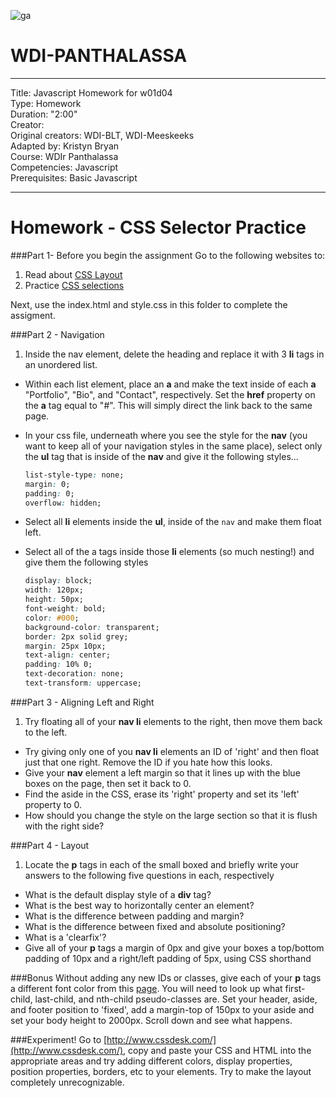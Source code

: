 ![ga](http://mobbook.generalassemb.ly/ga_cog.png)

# WDI-PANTHALASSA

---
Title: Javascript Homework for w01d04 <br>
Type: Homework<br>
Duration: "2:00"<br>
Creator:<br>
    Original creators: WDI-BLT, WDI-Meeskeeks<br>
    Adapted by: Kristyn Bryan<br>
    Course: WDIr Panthalassa<br>
Competencies: Javascript<br>
Prerequisites: Basic Javascript<br>

---
# Homework - CSS Selector Practice

###Part 1- Before you begin the assignment
Go to the following websites to:   
  
1. Read about [CSS Layout](http://learnlayout.com/)  
2. Practice [CSS selections](http://flukeout.github.io/)   

Next, use the index.html and style.css in this folder to complete the assigment.

###Part 2 - Navigation
1. Inside the nav element, delete the heading and replace it with 3 **li** tags in an unordered list. 
- Within each list element, place an **a** and make the text inside of each **a** "Portfolio", "Bio", and "Contact", respectively. Set the **href** property on the **a** tag equal to "#". This will simply direct the link back to the same page.   
- In your css file, underneath where you see the style for the **nav** (you want to keep all of your navigation styles in the same place), select only the **ul** tag that is inside of the **nav** and give it the following styles...

    ```css
    list-style-type: none;
    margin: 0;
    padding: 0;
    overflow: hidden;
    ```
- Select all **li** elements inside the **ul**, inside of the `nav` and make them float left. 
- Select all of the a tags inside those **li** elements (so much nesting!) and give them the following styles

    ```css
    display: block;
    width: 120px;
    height: 50px;
    font-weight: bold;
    color: #000;
    background-color: transparent;
    border: 2px solid grey;
    margin: 25px 10px;
    text-align: center;
    padding: 10% 0;
    text-decoration: none;
    text-transform: uppercase;
    ```

###Part 3 - Aligning Left and Right
1. Try floating all of your **nav li** elements to the right, then move them back to the left.
- Try giving only one of you **nav li** elements an ID of 'right' and then float just that one right. Remove the ID if you hate how this looks.
- Give your **nav** element a left margin so that it lines up with the blue boxes on the page, then set it back to 0.
- Find the aside in the CSS, erase its 'right' property and set its 'left' property to 0.
- How should you change the style on the large section so that it is flush with the right side?

###Part 4 - Layout 
1. Locate the **p** tags in each of the small boxed and briefly write your answers to the following five questions in each, respectively
- What is the default display style of a **div** tag?
- What is the best way to horizontally center an element?
- What is the difference between padding and margin?
- What is the difference between fixed and absolute positioning?
- What is a 'clearfix'?
- Give all of your **p** tags a margin of 0px and give your boxes a top/bottom padding of 10px and a right/left padding of 5px, using CSS shorthand



###Bonus 
Without adding any new IDs or classes, give each of your **p** tags a different font color from this [page](http://www.crockford.com/wrrrld/color.html). You will need to look up what first-child, last-child, and nth-child pseudo-classes are.
Set your header, aside, and footer position to 'fixed', add a margin-top of 150px to your aside and set your body height to 2000px. Scroll down and see what happens.

###Experiment! 
Go to [http://www.cssdesk.com/](http://www.cssdesk.com/), copy and paste your CSS and HTML into the appropriate areas and try adding different colors, display properties, position properties, borders, etc to your elements. Try to make the layout completely unrecognizable.
